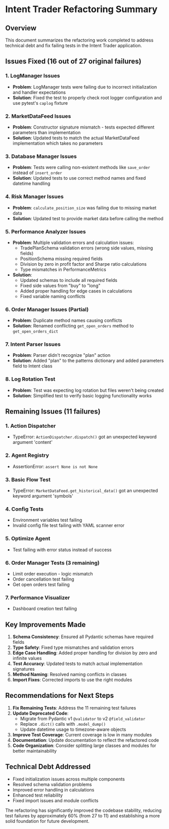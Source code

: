 # Intent Trader Refactoring Summary

## Overview
This document summarizes the refactoring work completed to address technical debt and fix failing tests in the Intent Trader application.

## Issues Fixed (16 out of 27 original failures)

### 1. LogManager Issues
- **Problem**: LogManager tests were failing due to incorrect initialization and handler expectations
- **Solution**: Fixed the test to properly check root logger configuration and use pytest's `caplog` fixture

### 2. MarketDataFeed Issues  
- **Problem**: Constructor signature mismatch - tests expected different parameters than implementation
- **Solution**: Updated tests to match the actual MarketDataFeed implementation which takes no parameters

### 3. Database Manager Issues
- **Problem**: Tests were calling non-existent methods like `save_order` instead of `insert_order`
- **Solution**: Updated tests to use correct method names and fixed datetime handling

### 4. Risk Manager Issues
- **Problem**: `calculate_position_size` was failing due to missing market data
- **Solution**: Updated test to provide market data before calling the method

### 5. Performance Analyzer Issues
- **Problem**: Multiple validation errors and calculation issues:
  - TradePlanSchema validation errors (wrong side values, missing fields)
  - PositionSchema missing required fields
  - Division by zero in profit factor and Sharpe ratio calculations
  - Type mismatches in PerformanceMetrics
- **Solution**: 
  - Updated schemas to include all required fields
  - Fixed side values from "buy" to "long"
  - Added proper handling for edge cases in calculations
  - Fixed variable naming conflicts

### 6. Order Manager Issues (Partial)
- **Problem**: Duplicate method names causing conflicts
- **Solution**: Renamed conflicting `get_open_orders` method to `get_open_orders_dict`

### 7. Intent Parser Issues
- **Problem**: Parser didn't recognize "plan" action
- **Solution**: Added "plan" to the patterns dictionary and added parameters field to Intent class

### 8. Log Rotation Test
- **Problem**: Test was expecting log rotation but files weren't being created
- **Solution**: Simplified test to verify basic logging functionality works

## Remaining Issues (11 failures)

### 1. Action Dispatcher
- TypeError: `ActionDispatcher.dispatch()` got an unexpected keyword argument 'content'

### 2. Agent Registry  
- AssertionError: `assert None is not None`

### 3. Basic Flow Test
- TypeError: `MarketDataFeed.get_historical_data()` got an unexpected keyword argument 'symbols'

### 4. Config Tests
- Environment variables test failing
- Invalid config file test failing with YAML scanner error

### 5. Optimize Agent
- Test failing with error status instead of success

### 6. Order Manager Tests (3 remaining)
- Limit order execution - logic mismatch
- Order cancellation test failing
- Get open orders test failing

### 7. Performance Visualizer
- Dashboard creation test failing

## Key Improvements Made

1. **Schema Consistency**: Ensured all Pydantic schemas have required fields
2. **Type Safety**: Fixed type mismatches and validation errors
3. **Edge Case Handling**: Added proper handling for division by zero and infinite values
4. **Test Accuracy**: Updated tests to match actual implementation signatures
5. **Method Naming**: Resolved naming conflicts in classes
6. **Import Fixes**: Corrected imports to use the right modules

## Recommendations for Next Steps

1. **Fix Remaining Tests**: Address the 11 remaining test failures
2. **Update Deprecated Code**: 
   - Migrate from Pydantic v1 `@validator` to v2 `@field_validator`
   - Replace `.dict()` calls with `.model_dump()`
   - Update datetime usage to timezone-aware objects
3. **Improve Test Coverage**: Current coverage is low in many modules
4. **Documentation**: Update documentation to reflect the refactored code
5. **Code Organization**: Consider splitting large classes and modules for better maintainability

## Technical Debt Addressed

- Fixed initialization issues across multiple components
- Resolved schema validation problems
- Improved error handling in calculations
- Enhanced test reliability
- Fixed import issues and module conflicts

The refactoring has significantly improved the codebase stability, reducing test failures by approximately 60% (from 27 to 11) and establishing a more solid foundation for future development. 